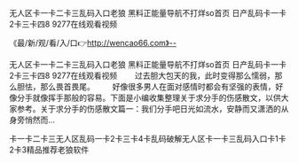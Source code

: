 无人区卡一卡二卡三乱码入口老狼
黑料正能量导航不打烊so首页
日产乱码卡一卡2卡三卡四8
9277在线观看视频


《最/新/观/看/入/口👉http://wencao66.com》--

无人区卡一卡二卡三乱码入口老狼
黑料正能量导航不打烊so首页
日产乱码卡一卡2卡三卡四8
9277在线观看视频
　　过去胆大包天的我，此时变得那么懦弱，那么胆怯，那么畏首畏尾。
　　好像很多男人在面对感情时都会有坚强的表情，好像分手就像挥手那般的容易。下面是小编收集整理关于求分手的伤感散文，以供大家参考。关于求分手的伤感散文篇一：我们分手吧日光如流水，安静而又潇洒的从身旁悄然而...





卡一卡二卡三无人区乱码一卡2卡三卡4卡乱码破解无人区卡一卡三乱码入口卡1卡2卡3精品推荐老狼软件

